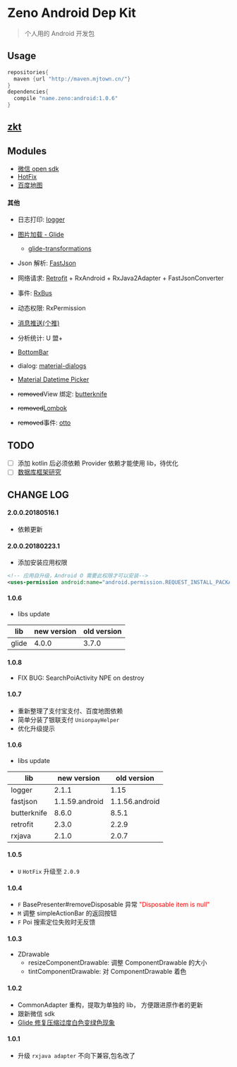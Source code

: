 # Zeno Android Dep Kit
> 个人用的 Android 开发包


## Usage

```groovy
repositories{
  maven {url "http://maven.mjtown.cn/"}
}
dependencies{
  compile "name.zeno:android:1.0.6"
}
```

## [zkt](./docs/zkt.md)

##  Modules

- [微信 open sdk](./docs/wxsdk.md)
- [HotFix](./docs/hotfix.md)
- [百度地图](./docs/baidumap.md)

#### 其他

- 日志打印: [logger](https://github.com/orhanobut/logger)
- [图片加载 - Glide](./docs/glide.md)
    - [glide-transformations](https://github.com/wasabeef/glide-transformations)

- Json 解析: [FastJson](https://github.com/alibaba/fastjson)
- 网络请求: [Retrofit](http://square.github.io/retrofit/) + RxAndroid + RxJava2Adapter + FastJsonConverter
- 事件: [RxBus](https://github.com/AndroidKnife/RxBus/tree/2.x)
- 动态权限: RxPermission
- [消息推送(个推)](./docs/getui.md)

- 分析统计: U 盟+

- [BottomBar](https://github.com/roughike/BottomBar)
- dialog: [material-dialogs](https://github.com/afollestad/material-dialogs)
- [Material Datetime Picker](https://github.com/wdullaer/MaterialDateTimePicker)

- <strike>removed</strike>View 绑定: [butterknife](https://github.com/JakeWharton/butterknife)
- <strike>removed</strike>[Lombok](https://projectlombok.org/)
- <strike>removed</strike>事件: [otto](https://github.com/square/otto)


## TODO

- [ ] 添加 kotlin 后必须依赖 Provider 依赖才能使用 lib，待优化
- [ ] [数据库框架研究](https://www.zhihu.com/question/46449188?sort=created)

## CHANGE LOG


#### 2.0.0.20180516.1
- 依赖更新

#### 2.0.0.20180223.1
- 添加安装应用权限
```xml
<!-- 应用自升级，Android O 需要此权限才可以安装-->
<uses-permission android:name="android.permission.REQUEST_INSTALL_PACKAGES" />
```

#### 1.0.6

- libs update

|lib        |new version    |old version|
|-----------|---------------|-----------|
|glide      |4.0.0          |3.7.0      |

#### 1.0.8

 - FIX BUG: SearchPoiActivity NPE on destroy

#### 1.0.7

 - 重新整理了支付宝支付、百度地图依赖
 - 简单分装了银联支付 `UnionpayHelper`
 - 优化升级提示

#### 1.0.6

- libs update

|lib        |new version    |old version|
|-----------|---------------|-----------|
|logger     |2.1.1          |1.15       |
|fastjson   |1.1.59.android |1.1.56.android|
|butterknife|8.6.0          |8.5.1      |
|retrofit   |2.3.0          |2.2.9      |
|rxjava     |2.1.0          |2.0.7      |

#### 1.0.5

- `U` `HotFix` 升级至 `2.0.9`

#### 1.0.4

- `F` BasePresenter#removeDisposable 异常 <font color='red'>"Disposable item is null"</font>
- `M` 调整 simpleActionBar 的返回按钮
- `F` Poi 搜索定位失败时无反馈

#### 1.0.3

- ZDrawable
    - resizeComponentDrawable: 调整 ComponentDrawable 的大小
    - tintComponentDrawable:   对 ComponentDrawable 着色

#### 1.0.2
- CommonAdapter 重构，提取为单独的 lib， 方便跟进原作者的更新
- 跟新微信 sdk
- [Glide 修复压缩过度白色变绿色现象](http://blog.mjtown.cn/blogs/104)

#### 1.0.1
- 升级 `rxjava adapter` 不向下兼容,包名改了
